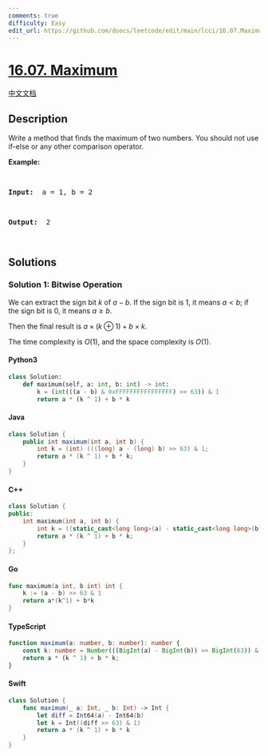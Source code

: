 ```yaml
---
comments: true
difficulty: Easy
edit_url: https://github.com/doocs/leetcode/edit/main/lcci/16.07.Maximum/README_EN.md
---
```


<!-- problem:start -->

# [16.07. Maximum](https://leetcode.cn/problems/maximum-lcci)

[中文文档](/lcci/16.07.Maximum/README.md)

## Description

<!-- description:start -->

<p>Write a method that finds the maximum of two numbers. You should not use if-else or any other comparison operator.</p>
<p><strong>Example: </strong></p>
<pre>

<strong>Input: </strong> a = 1, b = 2

<strong>Output: </strong> 2

</pre>

<!-- description:end -->

## Solutions

<!-- solution:start -->

### Solution 1: Bitwise Operation

We can extract the sign bit $k$ of $a-b$. If the sign bit is $1$, it means $a \lt b$; if the sign bit is $0$, it means $a \ge b$.

Then the final result is $a \times (k \oplus 1) + b \times k$.

The time complexity is $O(1)$, and the space complexity is $O(1)$.

<!-- tabs:start -->

#### Python3

```python
class Solution:
    def maximum(self, a: int, b: int) -> int:
        k = (int(((a - b) & 0xFFFFFFFFFFFFFFFF) >> 63)) & 1
        return a * (k ^ 1) + b * k
```

#### Java

```java
class Solution {
    public int maximum(int a, int b) {
        int k = (int) (((long) a - (long) b) >> 63) & 1;
        return a * (k ^ 1) + b * k;
    }
}
```

#### C++

```cpp
class Solution {
public:
    int maximum(int a, int b) {
        int k = ((static_cast<long long>(a) - static_cast<long long>(b)) >> 63) & 1;
        return a * (k ^ 1) + b * k;
    }
};
```

#### Go

```go
func maximum(a int, b int) int {
	k := (a - b) >> 63 & 1
	return a*(k^1) + b*k
}
```

#### TypeScript

```ts
function maximum(a: number, b: number): number {
    const k: number = Number(((BigInt(a) - BigInt(b)) >> BigInt(63)) & BigInt(1));
    return a * (k ^ 1) + b * k;
}
```

#### Swift

```swift
class Solution {
    func maximum(_ a: Int, _ b: Int) -> Int {
        let diff = Int64(a) - Int64(b)
        let k = Int((diff >> 63) & 1)
        return a * (k ^ 1) + b * k
    }
}
```

<!-- tabs:end -->

<!-- solution:end -->

<!-- problem:end -->
